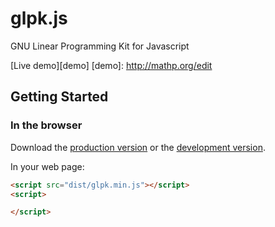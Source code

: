 # glpk.js

GNU Linear Programming Kit for Javascript

[Live demo][demo]
[demo]: http://mathp.org/edit

## Getting Started

### In the browser
Download the [production version][min] or the [development version][max].

[min]: https://raw.github.com/hgourvest/glpk.js/master/dist/glpk.min.js
[max]: https://raw.github.com/hgourvest/glpk.js/master/dist/glpk.js

In your web page:

```html
<script src="dist/glpk.min.js"></script>
<script>

</script>
```
